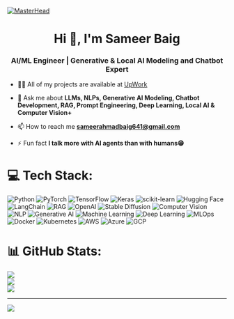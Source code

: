 [![MasterHead](https://github.com/user-attachments/assets/e65c9a76-0cae-4892-ad3d-6b03218ad906)](https://thesameerbaig.com)

<h1 align="center">Hi 👋, I'm Sameer Baig</h1>
<h3 align="center">AI/ML Engineer | Generative & Local AI Modeling and Chatbot Expert</h3>


- 👨‍💻 All of my projects are available at [UpWork](https://www.upwork.com/freelancers/~01b238e35f4d533c54?mp_source=share)

- 💬 Ask me about **LLMs, NLPs, Generative AI Modeling, Chatbot Development, RAG, Prompt Engineering, Deep Learning, Local AI & Computer Vision+**

- 📫 How to reach me **sameerahmadbaig641@gmail.com**

- ⚡ Fun fact **I talk more with AI agents than with humans😁**

# 💻 Tech Stack:
![Python](https://img.shields.io/badge/Python-3776AB?style=for-the-badge&logo=python&logoColor=white) 
![PyTorch](https://img.shields.io/badge/PyTorch-EE4C2C?style=for-the-badge&logo=pytorch&logoColor=white) 
![TensorFlow](https://img.shields.io/badge/TensorFlow-FF6F00?style=for-the-badge&logo=tensorflow&logoColor=white) 
![Keras](https://img.shields.io/badge/Keras-D00000?style=for-the-badge&logo=keras&logoColor=white) 
![scikit-learn](https://img.shields.io/badge/scikit--learn-F7931E?style=for-the-badge&logo=scikit-learn&logoColor=white) 
![Hugging Face](https://img.shields.io/badge/HuggingFace-FFCC00?style=for-the-badge&logo=huggingface&logoColor=black) 
![LangChain](https://img.shields.io/badge/LangChain-1C3C3C?style=for-the-badge&logo=chainlink&logoColor=white) 
![RAG](https://img.shields.io/badge/RAG-%2300A67E.svg?style=for-the-badge&logo=knowledgebase&logoColor=white) 
![OpenAI](https://img.shields.io/badge/OpenAI-412991?style=for-the-badge&logo=openai&logoColor=white) 
![Stable Diffusion](https://img.shields.io/badge/Stable%20Diffusion-FF69B4?style=for-the-badge&logo=stabilityai&logoColor=white) 
![Computer Vision](https://img.shields.io/badge/Computer%20Vision-0A192F?style=for-the-badge&logo=opencv&logoColor=white) 
![NLP](https://img.shields.io/badge/NLP-008080?style=for-the-badge&logo=natural-language-processing&logoColor=white) 
![Generative AI](https://img.shields.io/badge/Generative%20AI-6C63FF?style=for-the-badge&logo=ai&logoColor=white) 
![Machine Learning](https://img.shields.io/badge/Machine%20Learning-0078D7?style=for-the-badge&logo=mlflow&logoColor=white) 
![Deep Learning](https://img.shields.io/badge/Deep%20Learning-FF4500?style=for-the-badge&logo=deeplearning&logoColor=white) 
![MLOps](https://img.shields.io/badge/MLOps-2C2C2C?style=for-the-badge&logo=mlflow&logoColor=blue) 
![Docker](https://img.shields.io/badge/Docker-2496ED?style=for-the-badge&logo=docker&logoColor=white) 
![Kubernetes](https://img.shields.io/badge/Kubernetes-326CE5?style=for-the-badge&logo=kubernetes&logoColor=white) 
![AWS](https://img.shields.io/badge/AWS-FF9900?style=for-the-badge&logo=amazon-aws&logoColor=white) 
![Azure](https://img.shields.io/badge/Azure-0072C6?style=for-the-badge&logo=microsoftazure&logoColor=white) 
![GCP](https://img.shields.io/badge/GCP-4285F4?style=for-the-badge&logo=googlecloud&logoColor=white) 


# 📊 GitHub Stats:
![](https://github-readme-stats.vercel.app/api?username=sameerbaig641&theme=dark&hide_border=false&include_all_commits=false&count_private=false)<br/>
![](https://nirzak-streak-stats.vercel.app/?user=sameerbaig641&theme=dark&hide_border=false)<br/>
![](https://github-readme-stats.vercel.app/api/top-langs/?username=sameerbaig641&theme=dark&hide_border=false&include_all_commits=false&count_private=false&layout=compact)

---
[![](https://visitcount.itsvg.in/api?id=HamzaBilal527&icon=0&color=0)](https://visitcount.itsvg.in)

